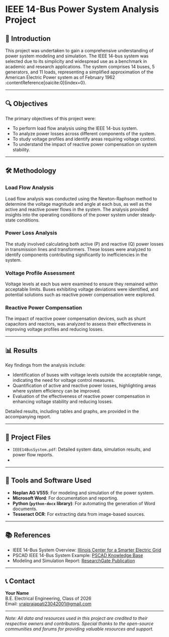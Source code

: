 # IEEE 14-Bus Power System Analysis Project

## 📘 Introduction

This project was undertaken to gain a comprehensive understanding of power system modeling and simulation. The IEEE 14-bus system was selected due to its simplicity and widespread use as a benchmark in academic and research applications. The system comprises 14 buses, 5 generators, and 11 loads, representing a simplified approximation of the American Electric Power system as of February 1962 :contentReference[oaicite:0]{index=0}.

---

## 🔍 Objectives

The primary objectives of this project were:

- To perform load flow analysis using the IEEE 14-bus system.
- To analyze power losses across different components of the system.
- To study voltage profiles and identify areas requiring voltage control.
- To understand the impact of reactive power compensation on system stability.

---

## 🛠️ Methodology

### Load Flow Analysis

Load flow analysis was conducted using the Newton-Raphson method to determine the voltage magnitude and angle at each bus, as well as the active and reactive power flows in the system. The analysis provided insights into the operating conditions of the power system under steady-state conditions.

### Power Loss Analysis

The study involved calculating both active (P) and reactive (Q) power losses in transmission lines and transformers. These losses were analyzed to identify components contributing significantly to inefficiencies in the system.

### Voltage Profile Assessment

Voltage levels at each bus were examined to ensure they remained within acceptable limits. Buses exhibiting voltage deviations were identified, and potential solutions such as reactive power compensation were explored.

### Reactive Power Compensation

The impact of reactive power compensation devices, such as shunt capacitors and reactors, was analyzed to assess their effectiveness in improving voltage profiles and reducing losses.

---

## 📊 Results

Key findings from the analysis include:

- Identification of buses with voltage levels outside the acceptable range, indicating the need for voltage control measures.
- Quantification of active and reactive power losses, highlighting areas where system efficiency can be improved.
- Evaluation of the effectiveness of reactive power compensation in enhancing voltage stability and reducing losses.

Detailed results, including tables and graphs, are provided in the accompanying report.

---

## 📁 Project Files

- `IEEE14BusSystem.pdf`: Detailed system data, simulation results, and power flow reports.
- 
---

## 🧰 Tools and Software Used

- **Neplan AG V555**: For modeling and simulation of the power system.
- **Microsoft Word**: For documentation and reporting.
- **Python (`python-docx` library)**: For automating the generation of Word documents.
- **Tesseract OCR**: For extracting data from image-based sources.

---

## 📚 References

- IEEE 14-Bus System Overview: [Illinois Center for a Smarter Electric Grid](https://icseg.iti.illinois.edu/ieee-14-bus-system/)
- PSCAD IEEE 14-Bus System Example: [PSCAD Knowledge Base](https://www.pscad.com/knowledge-base/article/26)
- Modeling and Simulation Report: [ResearchGate Publication](https://www.researchgate.net/publication/353452133_IEEE_14_Bus_System_Simulink_Model)

---

## 📞 Contact

**Your Name**  
B.E. Electrical Engineering, Class of 2026  
Email: vrajprajapati23042001@gmail.com

---

*Note: All data and resources used in this project are credited to their respective owners and contributors. Special thanks to the open-source communities and forums for providing valuable resources and support.*
